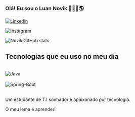 ### Olá! Eu sou o Luan Novik 👨‍💻🌴🌎

[![Linkedin](https://img.shields.io/badge/LinkedIn-0077B5?style=for-the-badge&logo=linkedin&logoColor=white)](https://www.linkedin.com/in/luannovikprogradorjavati/)

[![Instagram](https://img.shields.io/badge/Instagram-E4405F?style=for-the-badge&logo=instagram&logoColor=white)](https://www.instagram.com/luannovik)

![Novik GitHub stats](https://github-readme-stats.vercel.app/api?username=lnovik&show_icons=true&theme=dracula)





## Tecnologias que eu uso no meu dia

<div style= "display: inline_block"><br/>
    <img align= "center" alt="Java" src="https://img.shields.io/badge/Java-ED8B00?style=for-the-badge&logo=java&logoColor=white">
<div style= "display: inline_block"><br/>
 <img align= "center" alt="Spring-Boot" src="https://img.shields.io/badge/Spring-6DB33F?style=for-the-badge&logo=spring&logoColor=white">

</div><br/>

Um estudante de T.I sonhador e apaixonado por tecnologia.

O meu lema é aprender!
